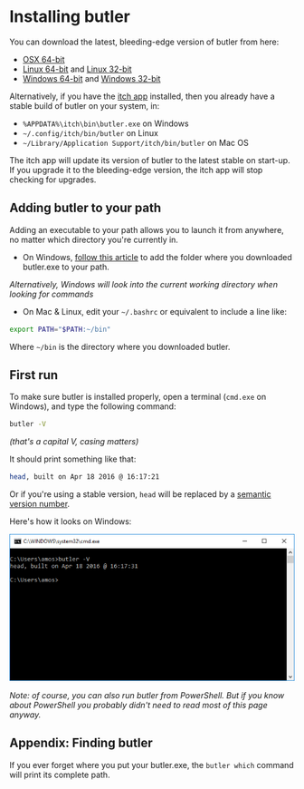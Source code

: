 
# Installing butler

You can download the latest, bleeding-edge version of butler from here:

  - [OSX 64-bit](https://dl.itch.ovh/butler/darwin-amd64/head/butler)
  - [Linux 64-bit](https://dl.itch.ovh/butler/linux-amd64/head/butler) and [Linux 32-bit](https://dl.itch.ovh/butler/linux-386/head/butler)
  - [Windows 64-bit](https://dl.itch.ovh/butler/windows-amd64/head/butler.exe) and [Windows 32-bit](https://dl.itch.ovh/butler/windows-386/head/butler.exe)

Alternatively, if you have the [itch app](https://itch.io/app) installed, then
you already have a stable build of butler on your system, in:

  * `%APPDATA%\itch\bin\butler.exe` on Windows
  * `~/.config/itch/bin/butler` on Linux
  * `~/Library/Application Support/itch/bin/butler` on Mac OS

The itch app will update its version of butler to the latest stable
on start-up. If you upgrade it to the bleeding-edge version, the itch
app will stop checking for upgrades.

## Adding butler to your path

Adding an executable to your path allows you to launch it from anywhere,
no matter which directory you're currently in.

* On Windows, [follow this article](http://www.howtogeek.com/118594/how-to-edit-your-system-path-for-easy-command-line-access/) to add the folder where you downloaded butler.exe to your path.

*Alternatively, Windows will look into the current working directory when
looking for commands*

* On Mac & Linux, edit your `~/.bashrc` or equivalent to include a line like:

```sh
export PATH="$PATH:~/bin"
```

Where `~/bin` is the directory where you downloaded butler.

## First run

To make sure butler is installed properly, open a terminal (`cmd.exe` on Windows),
and type the following command:

```bash
butler -V
```

*(that's a capital V, casing matters)*

It should print something like that:

```bash
head, built on Apr 18 2016 @ 16:17:21
```

Or if you're using a stable version, `head` will be replaced by a [semantic version
number](http://semver.io/).

Here's how it looks on Windows:

![](images/butler-cmd-exe.png)

*Note: of course, you can also run butler from PowerShell. But if you know
about PowerShell you probably didn't need to read most of this page anyway.*

## Appendix: Finding butler

If you ever forget where you put your butler.exe, the `butler which` command
will print its complete path.

